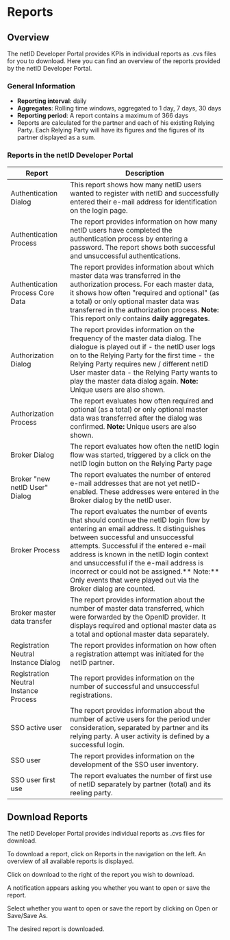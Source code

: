 # Reports

## Overview

The netID Developer Portal provides KPIs in individual reports as .cvs files for you to download. Here you can find an overview of the reports provided by the netID Developer Portal.

### General Information

- **Reporting interval**: daily
- **Aggregates**: Rolling time windows, aggregated to 1 day, 7 days, 30 days
- **Reporting period**: A report contains a maximum of 366 days
- Reports are calculated for the partner and each of his existing Relying Party. Each Relying Party will have its figures and the figures of its partner displayed as a sum.

### Reports in the netID Developer Portal

| Report |Description|
|---|---|
| Authentication Dialog | This report shows how many netID users wanted to register with netID and successfully entered their e-mail address for identification on the login page. |
| Authentication Process | The report provides information on how many netID users have completed the authentication process by entering a password. The report shows both successful and unsuccessful authentications. |
| Authentication Process Core Data | The report provides information about which master data was transferred in the authorization process. For each master data, it shows how often "required and optional" (as a total) or only optional master data was transferred in the authorization process. **Note:** This report only contains **daily aggregates**. |
| Authorization Dialog | The report provides information on the frequency of the master data dialog. The dialogue is played out if -  the netID user logs on to the Relying Party for the first time - the Relying Party requires new / different netID User master data - the Relying Party wants to play the master data dialog again.  **Note:** Unique users are also shown.  |
| Authorization Process | The report evaluates how often required and optional (as a total) or only optional master data was transferred after the dialog was confirmed. **Note:** Unique users are also shown. |
| Broker Dialog | The report evaluates how often the netID login flow was started, triggered by a click on the netID login button on the Relying Party page |
| Broker "new netID User" Dialog | The report evaluates the number of entered e-mail addresses that are not yet netID-enabled. These addresses were entered in the Broker dialog by the netID user. |
| Broker Process | The report evaluates the number of events that should continue the netID login flow by entering an email address. It distinguishes between successful and unsuccessful attempts. Successful if the entered e-mail address is known in the netID login context and unsuccessful if the e-mail address is incorrect or could not be assigned.** Note:** Only events that were played out via the Broker dialog are counted.|
| Broker master data transfer | The report provides information about the number of master data transferred, which were forwarded by the OpenID provider. It displays required and optional master data as a total and optional master data separately. |
| Registration Neutral Instance Dialog | The report provides information on how often a registration attempt was initiated for the netID partner. |
| Registration Neutral Instance Process | The report provides information on the number of successful and unsuccessful registrations. |
| SSO active user | The report provides information about the number of active users for the period under consideration, separated by partner and its relying party. A user activity is defined by a successful login. |
| SSO user | The report provides information on the development of the SSO user inventory. |
| SSO user first use | The report evaluates the number of first use of netID separately by partner (total) and its reeling party. |


## Download Reports

The netID Developer Portal provides individual reports as .cvs files for download.

To download a report, click on Reports in the navigation on the left.
An overview of all available reports is displayed.

Click on download to the right of the report you wish to download.

A notification appears asking you whether you want to open or save the report.

Select whether you want to open or save the report by clicking on Open or Save/Save As.

The desired report is downloaded.